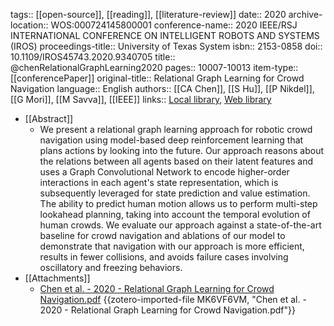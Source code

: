 tags:: [[open-source]], [[reading]], [[literature-review]]
date:: 2020
archive-location:: WOS:000724145800001
conference-name:: 2020 IEEE/RSJ INTERNATIONAL CONFERENCE ON INTELLIGENT ROBOTS AND SYSTEMS (IROS)
proceedings-title:: University of Texas System
isbn:: 2153-0858
doi:: 10.1109/IROS45743.2020.9340705
title:: @chenRelationalGraphLearning2020
pages:: 10007-10013
item-type:: [[conferencePaper]]
original-title:: Relational Graph Learning for Crowd Navigation
language:: English
authors:: [[CA Chen]], [[S Hu]], [[P Nikdel]], [[G Mori]], [[M Savva]], [[IEEE]]
links:: [Local library](zotero://select/library/items/TVPMXILZ), [Web library](https://www.zotero.org/users/10791428/items/TVPMXILZ)

- [[Abstract]]
	- We present a relational graph learning approach for robotic crowd navigation using model-based deep reinforcement learning that plans actions by looking into the future. Our approach reasons about the relations between all agents based on their latent features and uses a Graph Convolutional Network to encode higher-order interactions in each agent's state representation, which is subsequently leveraged for state prediction and value estimation. The ability to predict human motion allows us to perform multi-step lookahead planning, taking into account the temporal evolution of human crowds. We evaluate our approach against a state-of-the-art baseline for crowd navigation and ablations of our model to demonstrate that navigation with our approach is more efficient, results in fewer collisions, and avoids failure cases involving oscillatory and freezing behaviors.
- [[Attachments]]
	- [Chen et al. - 2020 - Relational Graph Learning for Crowd Navigation.pdf](https://arxiv.org/pdf/1909.13165) {{zotero-imported-file MK6VF6VM, "Chen et al. - 2020 - Relational Graph Learning for Crowd Navigation.pdf"}}